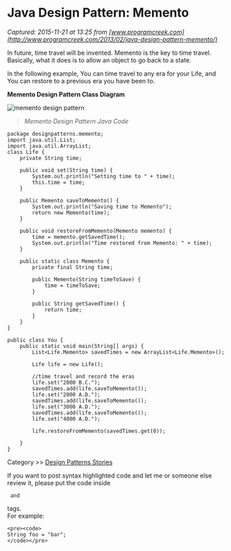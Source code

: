 # Java Design Pattern: Memento

_Captured: 2015-11-21 at 13:25 from [www.programcreek.com](http://www.programcreek.com/2013/02/java-design-pattern-memento/)_

In future, time travel will be invented. Memento is the key to time travel. Basically, what it does is to allow an object to go back to a state.

In the following example, You can time travel to any era for your Life, and You can restore to a previous era you have been to.

**Memento Design Pattern Class Diagram**

![memento design pattern](http://www.programcreek.com/wp-content/uploads/2013/02/memento.png)

> _Memento Design Pattern Java Code_
    
    
    package designpatterns.memento;
    import java.util.List;
    import java.util.ArrayList;
    class Life {
        private String time;
     
        public void set(String time) {
            System.out.println("Setting time to " + time);
            this.time = time;
        }
     
        public Memento saveToMemento() {
            System.out.println("Saving time to Memento");
            return new Memento(time);
        }
     
        public void restoreFromMemento(Memento memento) {
        	time = memento.getSavedTime();
            System.out.println("Time restored from Memento: " + time);
        }
     
        public static class Memento {
            private final String time;
     
            public Memento(String timeToSave) {
            	time = timeToSave;
            }
     
            public String getSavedTime() {
                return time;
            }
        }
    }
     
    public class You {
        public static void main(String[] args) {
            List<Life.Memento> savedTimes = new ArrayList<Life.Memento>();
     
            Life life = new Life();
     
            //time travel and record the eras
            life.set("2000 B.C.");
            savedTimes.add(life.saveToMemento());
            life.set("2000 A.D.");
            savedTimes.add(life.saveToMemento());
            life.set("3000 A.D.");
            savedTimes.add(life.saveToMemento());
            life.set("4000 A.D.");
     
            life.restoreFromMemento(savedTimes.get(0));   
     
        }
    }

Category >> [Design Patterns Stories](http://www.programcreek.com/category/design-patterns/)

If you want to post syntax highlighted code and let me or someone else review it, please put the code inside <pre><code> and </code></pre> tags.   
For example:
    
    
    <pre><code> 
    String foo = "bar";
    </code></pre>
    
